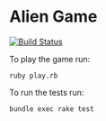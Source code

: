 # Alien Game

[![Build Status](https://cloud.drone.io/api/badges/filipebarros/alien/status.svg)](https://cloud.drone.io/filipebarros/alien)

To play the game run:

`ruby play.rb`

To run the tests run:

`bundle exec rake test`
